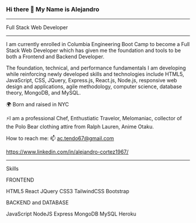 ### Hi there 👋 My Name is Alejandro 
_____________________________________________________________________________________________________________________________________________

Full Stack Web Developer
_____________________________________________________________________________________________________________________________________________

I am currently enrolled in Columbia Engineering Boot Camp to become a Full Stack Web Developer which has given me the foundation and tools to be both a Frontend and Backend Developer. 

The foundation, technical, and performance fundamentals I am developing while reinforcing newly developed skills and technologies include HTML5, JavaScript, CSS, JQuery, Express.js, React.js, Node.js, responsive web design and applications, agile methodology, computer science, database theory, MongoDB, and MySQL. 

🌍 Born and raised in NYC

⚡I am a professional Chef, Enthustiatic Travelor, Melomaniac, collector of the Polo Bear clothing attire from Ralph Lauren, Anime Otaku.

How to reach me: 
📫 ac.tendo67@gmail.com 

https://www.linkedin.com/in/alejandro-cortez1967/

______________________________________________________________________________________________________________________________________________

Skills

FRONTEND

HTML5 React JQuery CSS3 TailwindCSS Bootstrap

BACKEND and DATABASE

JavaScript NodeJS Express MongoDB MySQL Heroku

<!--
**Muzan67/Muzan67** is a ✨ _special_ ✨ repository because its `README.md` (this file) appears on your GitHub profile.

Here are some ideas to get you started:

- 🌱 I’m currently learning to become a Full Stack Web Developer
- 👯 I’m looking to collaborate on ...
- 🤔 I’m looking for help with ...
- 💬 Ask me about ...
- 📫
- ⚡ Fun fact: I am a
-->
